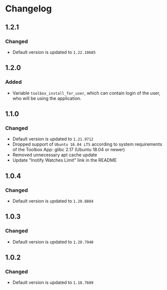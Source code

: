 Changelog
=========

1.2.1
-----

### Changed

- Default version is updated to `1.22.10685`

1.2.0
-----

### Added

- Variable `toolbox_install_for_user`, which can contain login of the user, who will be using the application.

1.1.0
-----

### Changed

- Default version is updated to `1.21.9712`
- Dropped support of `Ubuntu 16.04 LTS` according to system requirements of the Toolbox App: glibc 2.17 (Ubuntu 18.04 or
  newer)
- Removed unnecessary apt cache update
- Update "Inotify Watches Limit" link in the README

1.0.4
-----

### Changed

- Default version is updated to `1.20.8804`

1.0.3
-----

### Changed

- Default version is updated to `1.20.7940`

1.0.2
-----

### Changed

- Default version is updated to `1.18.7609`
